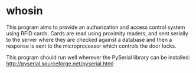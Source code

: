 whosin
======

This program aims to provide an authorization and access control system using
RFID cards.  Cards are read using proximity readers, and sent serially to the
server where they are checked against a database and then a response is sent
to the microprocessor which controls the door locks.


This program should run well wherever the PySerial library can be installed:
http://pyserial.sourceforge.net/pyserial.html
